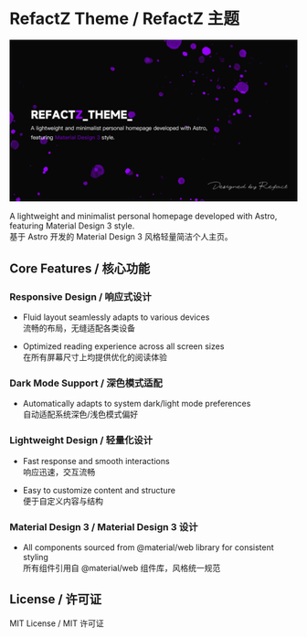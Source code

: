 # RefactZ Theme / RefactZ 主题  

![RefactZ Cover / 主题封面](./public/Cover.png)  

A lightweight and minimalist personal homepage developed with Astro, featuring Material Design 3 style.  
基于 Astro 开发的 Material Design 3 风格轻量简洁个人主页。

## Core Features / 核心功能  

### Responsive Design / 响应式设计  

- Fluid layout seamlessly adapts to various devices  
流畅的布局，无缝适配各类设备  

- Optimized reading experience across all screen sizes  
在所有屏幕尺寸上均提供优化的阅读体验  

### Dark Mode Support / 深色模式适配  

- Automatically adapts to system dark/light mode preferences  
自动适配系统深色/浅色模式偏好  

### Lightweight Design / 轻量化设计  

- Fast response and smooth interactions  
响应迅速，交互流畅  

- Easy to customize content and structure  
便于自定义内容与结构  

### Material Design 3 / Material Design 3 设计  

- All components sourced from @material/web library for consistent styling  
所有组件引用自 @material/web 组件库，风格统一规范  

## License / 许可证  

MIT License / MIT 许可证
